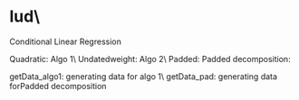 # lud\\
Conditional Linear Regression

Quadratic: Algo 1\\
Undatedweight: Algo 2\\
Padded: Padded decomposition:

getData_algo1: generating data for algo 1\\
getData_pad: generating data forPadded decomposition
